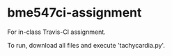 # bme547ci-assignment

For in-class Travis-CI assignment.

To run, download all files and execute 'tachycardia.py'. 
